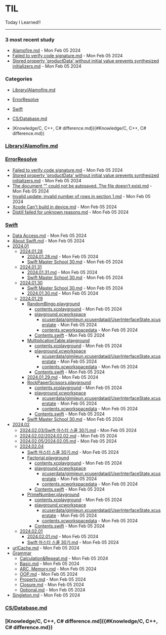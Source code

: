 # TIL
Today I Learned!!

---

### 3 most recent study
- [Alamofire.md](Alamofire.md) - Mon Feb 05 2024
- [Failed to verify code signature.md](Failed_to_verify_code_signature.md) - Mon Feb 05 2024
- [Stored property 'productData' without initial value prevents synthesized initializers.md](Stored_property_'productData'_without_initial_value_prevents_synthesized_initializers.md) - Mon Feb 05 2024

### Categories
- [Library/Alamofire.md]({#Library/Alamofire.md})

- [ErrorResolve]({#ErrorResolve})

- [Swift]({#Swift})

- [CS/Database.md]({#CS/Database.md})

- [Knowledge/C, C++, C# difference.md]({#Knowledge/C, C++, C# difference.md})

### [Library/Alamofire.md]({#Library/Alamofire.md})

### [ErrorResolve]({#ErrorResolve})
- [Failed to verify code signature.md]("./ErrorResolve/Failed_to_verify_code_signature.md") - Mon Feb 05 2024
- [Stored property 'productData' without initial value prevents synthesized initializers.md]("./ErrorResolve/Stored_property_'productData'_without_initial_value_prevents_synthesized_initializers.md") - Mon Feb 05 2024
- [The document “” could not be autosaved. The file doesn’t exist.md]("./ErrorResolve/The_document_“”_could_not_be_autosaved._The_file_doesn’t_exist.md") - Mon Feb 05 2024
- [Invalid update: invalid number of rows in section 1.md]("./ErrorResolve/Invalid_update:_invalid_number_of_rows_in_section_1.md") - Mon Feb 05 2024
- [Xcode Can't build in device.md]("./ErrorResolve/Xcode_Can't_build_in_device.md") - Mon Feb 05 2024
- [Distill failed for unknown reasons.md]("./ErrorResolve/Distill_failed_for_unknown_reasons.md") - Mon Feb 05 2024

### [Swift]({#Swift})
- [Data Access.md]("./Swift/Data_Access.md") - Mon Feb 05 2024
- [About Swift.md]("./Swift/About_Swift.md") - Mon Feb 05 2024
- [2024.01]("./Swift/2024.01")
  - [2024.01.28]("./Swift/2024.01/2024.01.28")
    - [2024.01.28.md]("./Swift/2024.01/2024.01.28/2024.01.28.md") - Mon Feb 05 2024
    - [Swift Master School 30.md]("./Swift/2024.01/2024.01.28/Swift_Master_School_30.md") - Mon Feb 05 2024
  - [2024.01.31]("./Swift/2024.01/2024.01.31")
    - [2024.01.31.md]("./Swift/2024.01/2024.01.31/2024.01.31.md") - Mon Feb 05 2024
    - [Swift Master School 30.md]("./Swift/2024.01/2024.01.31/Swift_Master_School_30.md") - Mon Feb 05 2024
  - [2024.01.30]("./Swift/2024.01/2024.01.30")
    - [Swift Master School 30.md]("./Swift/2024.01/2024.01.30/Swift_Master_School_30.md") - Mon Feb 05 2024
    - [2024.01.30.md]("./Swift/2024.01/2024.01.30/2024.01.30.md") - Mon Feb 05 2024
  - [2024.01.29]("./Swift/2024.01/2024.01.29")
    - [RandomBingo.playground]("./Swift/2024.01/2024.01.29/RandomBingo.playground")
      - [contents.xcplayground]("./Swift/2024.01/2024.01.29/RandomBingo.playground/contents.xcplayground") - Mon Feb 05 2024
      - [playground.xcworkspace]("./Swift/2024.01/2024.01.29/RandomBingo.playground/playground.xcworkspace")
        - [xcuserdata/gimjieun.xcuserdatad/UserInterfaceState.xcuserstate]("./Swift/2024.01/2024.01.29/RandomBingo.playground/playground.xcworkspace/xcuserdata/gimjieun.xcuserdatad/UserInterfaceState.xcuserstate") - Mon Feb 05 2024
        - [contents.xcworkspacedata]("./Swift/2024.01/2024.01.29/RandomBingo.playground/playground.xcworkspace/contents.xcworkspacedata") - Mon Feb 05 2024
      - [Contents.swift]("./Swift/2024.01/2024.01.29/RandomBingo.playground/Contents.swift") - Mon Feb 05 2024
    - [MultiplicationTable.playground]("./Swift/2024.01/2024.01.29/MultiplicationTable.playground")
      - [contents.xcplayground]("./Swift/2024.01/2024.01.29/MultiplicationTable.playground/contents.xcplayground") - Mon Feb 05 2024
      - [playground.xcworkspace]("./Swift/2024.01/2024.01.29/MultiplicationTable.playground/playground.xcworkspace")
        - [xcuserdata/gimjieun.xcuserdatad/UserInterfaceState.xcuserstate]("./Swift/2024.01/2024.01.29/MultiplicationTable.playground/playground.xcworkspace/xcuserdata/gimjieun.xcuserdatad/UserInterfaceState.xcuserstate") - Mon Feb 05 2024
        - [contents.xcworkspacedata]("./Swift/2024.01/2024.01.29/MultiplicationTable.playground/playground.xcworkspace/contents.xcworkspacedata") - Mon Feb 05 2024
      - [Contents.swift]("./Swift/2024.01/2024.01.29/MultiplicationTable.playground/Contents.swift") - Mon Feb 05 2024
    - [2024.01.29.md]("./Swift/2024.01/2024.01.29/2024.01.29.md") - Mon Feb 05 2024
    - [RockPaperScissors.playground]("./Swift/2024.01/2024.01.29/RockPaperScissors.playground")
      - [contents.xcplayground]("./Swift/2024.01/2024.01.29/RockPaperScissors.playground/contents.xcplayground") - Mon Feb 05 2024
      - [playground.xcworkspace]("./Swift/2024.01/2024.01.29/RockPaperScissors.playground/playground.xcworkspace")
        - [xcuserdata/gimjieun.xcuserdatad/UserInterfaceState.xcuserstate]("./Swift/2024.01/2024.01.29/RockPaperScissors.playground/playground.xcworkspace/xcuserdata/gimjieun.xcuserdatad/UserInterfaceState.xcuserstate") - Mon Feb 05 2024
        - [contents.xcworkspacedata]("./Swift/2024.01/2024.01.29/RockPaperScissors.playground/playground.xcworkspace/contents.xcworkspacedata") - Mon Feb 05 2024
      - [Contents.swift]("./Swift/2024.01/2024.01.29/RockPaperScissors.playground/Contents.swift") - Mon Feb 05 2024
    - [Swift Master School 30.md]("./Swift/2024.01/2024.01.29/Swift_Master_School_30.md") - Mon Feb 05 2024
- [2024.02]("./Swift/2024.02")
  - [2024.02.03/Swift 마스터 스쿨 30기.md]("./Swift/2024.02/2024.02.03/Swift_마스터_스쿨_30기.md") - Mon Feb 05 2024
  - [2024.02.02/2024.02.02.md]("./Swift/2024.02/2024.02.02/2024.02.02.md") - Mon Feb 05 2024
  - [2024.02.05/2024.02.05.md]("./Swift/2024.02/2024.02.05/2024.02.05.md") - Mon Feb 05 2024
  - [2024.02.04]("./Swift/2024.02/2024.02.04")
    - [Swift 마스터 스쿨 30기.md]("./Swift/2024.02/2024.02.04/Swift_마스터_스쿨_30기.md") - Mon Feb 05 2024
    - [Factorial.playground]("./Swift/2024.02/2024.02.04/Factorial.playground")
      - [contents.xcplayground]("./Swift/2024.02/2024.02.04/Factorial.playground/contents.xcplayground") - Mon Feb 05 2024
      - [playground.xcworkspace]("./Swift/2024.02/2024.02.04/Factorial.playground/playground.xcworkspace")
        - [xcuserdata/gimjieun.xcuserdatad/UserInterfaceState.xcuserstate]("./Swift/2024.02/2024.02.04/Factorial.playground/playground.xcworkspace/xcuserdata/gimjieun.xcuserdatad/UserInterfaceState.xcuserstate") - Mon Feb 05 2024
        - [contents.xcworkspacedata]("./Swift/2024.02/2024.02.04/Factorial.playground/playground.xcworkspace/contents.xcworkspacedata") - Mon Feb 05 2024
      - [Contents.swift]("./Swift/2024.02/2024.02.04/Factorial.playground/Contents.swift") - Mon Feb 05 2024
    - [PrimeNumber.playground]("./Swift/2024.02/2024.02.04/PrimeNumber.playground")
      - [contents.xcplayground]("./Swift/2024.02/2024.02.04/PrimeNumber.playground/contents.xcplayground") - Mon Feb 05 2024
      - [playground.xcworkspace]("./Swift/2024.02/2024.02.04/PrimeNumber.playground/playground.xcworkspace")
        - [xcuserdata/gimjieun.xcuserdatad/UserInterfaceState.xcuserstate]("./Swift/2024.02/2024.02.04/PrimeNumber.playground/playground.xcworkspace/xcuserdata/gimjieun.xcuserdatad/UserInterfaceState.xcuserstate") - Mon Feb 05 2024
        - [contents.xcworkspacedata]("./Swift/2024.02/2024.02.04/PrimeNumber.playground/playground.xcworkspace/contents.xcworkspacedata") - Mon Feb 05 2024
      - [Contents.swift]("./Swift/2024.02/2024.02.04/PrimeNumber.playground/Contents.swift") - Mon Feb 05 2024
  - [2024.02.01]("./Swift/2024.02/2024.02.01")
    - [2024.02.01.md]("./Swift/2024.02/2024.02.01/2024.02.01.md") - Mon Feb 05 2024
    - [Swift 마스터 스쿨 30기.md]("./Swift/2024.02/2024.02.01/Swift_마스터_스쿨_30기.md") - Mon Feb 05 2024
- [urlCache.md]("./Swift/urlCache.md") - Mon Feb 05 2024
- [Grammar]("./Swift/Grammar")
  - [Calculation&Repeat.md]("./Swift/Grammar/Calculation&Repeat.md") - Mon Feb 05 2024
  - [Basic.md]("./Swift/Grammar/Basic.md") - Mon Feb 05 2024
  - [ARC, Memory.md]("./Swift/Grammar/ARC,_Memory.md") - Mon Feb 05 2024
  - [OOP.md]("./Swift/Grammar/OOP.md") - Mon Feb 05 2024
  - [Property.md]("./Swift/Grammar/Property.md") - Mon Feb 05 2024
  - [Closure.md]("./Swift/Grammar/Closure.md") - Mon Feb 05 2024
  - [Optional.md]("./Swift/Grammar/Optional.md") - Mon Feb 05 2024
- [Singleton.md]("./Swift/Singleton.md") - Mon Feb 05 2024

### [CS/Database.md]({#CS/Database.md})

### [Knowledge/C, C++, C# difference.md]({#Knowledge/C, C++, C# difference.md})

